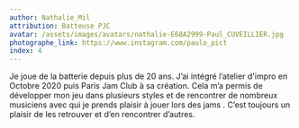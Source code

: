```yaml
---
author: Nathalie_Mil
attribution: Batteuse PJC
avatar: /assets/images/avatars/nathalie-E68A2999-Paul_CUVEILLIER.jpg
photographe_link: https://www.instagram.com/paulo_pict 
index: 4
---
```

Je joue de la batterie depuis plus de 20 ans. J’ai intégré l’atelier d'impro en Octobre 2020 puis Paris Jam Club à sa création. Cela m’a permis de développer mon jeu dans plusieurs styles et de rencontrer de nombreux musiciens avec qui je prends plaisir à jouer lors des jams . C’est toujours un plaisir de les retrouver et d’en rencontrer d’autres.
